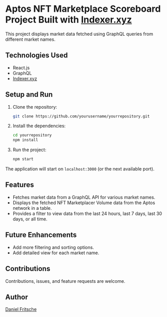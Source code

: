 # Aptos NFT Marketplace Scoreboard Project Built with [Indexer.xyz](https://indexer.xyz)

This project displays market data fetched using GraphQL queries from different market names.

## Technologies Used

- React.js
- GraphQL
- [Indexer.xyz](https://indexer.xyz)

## Setup and Run

1. Clone the repository:

    ```bash
    git clone https://github.com/yourusername/yourrepository.git
    ```

2. Install the dependencies:

    ```bash
    cd yourrepository
    npm install
    ```

3. Run the project:

    ```bash
    npm start
    ```

The application will start on `localhost:3000` (or the next available port).

## Features

- Fetches market data from a GraphQL API for various market names.
- Displays the fetched NFT Marketplacer Volume data from the Aptos network in a table.
- Provides a filter to view data from the last 24 hours, last 7 days, last 30 days, or all time.

## Future Enhancements

- Add more filtering and sorting options.
- Add detailed view for each market name.

## Contributions

Contributions, issues, and feature requests are welcome.

## Author
[Daniel Fritsche](https://danielfritsche.com)
